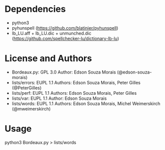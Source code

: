 # Dependencies
* python3
* pyhunspell (https://github.com/blatinier/pyhunspell)
* lb_LU.aff + lb_LU.dic + unmunched.dic (https://github.com/spellchecker-lu/dictionary-lb-lu)

# License and Authors
* Bordeaux.py: GPL 3.0 Author: Edson Souza Morais (@edson-souza-morais)
* lists/errors: EUPL 1.1 Authors: Edson Souza Morais, Peter Gilles (@PeterGilles)
* lists/perf: EUPL 1.1 Authors: Edson Souza Morais, Peter Gilles
* lists/var: EUPL 1.1 Author: Edson Souza Morais
* lists/words: EUPL 1.1 Authors: Edson Souza Morais, Michel Weimerskirch (@mweimerskirch)

# Usage
python3 Bordeaux.py > lists/words
